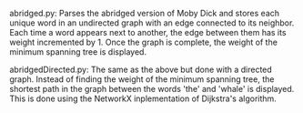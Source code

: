 abridged.py: Parses the abridged version of Moby Dick and stores each unique word in an undirected graph with an edge connected to its neighbor. Each time a word appears next to another, the edge between them has its weight incremented by 1. Once the graph is complete, the weight of the minimum spanning tree is displayed.

abridgedDirected.py: The same as the above but done with a directed graph. Instead of finding the weight of the minimum spanning tree, the shortest path in the graph between the words 'the' and 'whale' is displayed. This is done using the NetworkX inplementation of Dijkstra's algorithm.